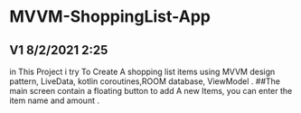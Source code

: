 # MVVM-ShoppingList-App
## V1 8/2/2021 2:25
in This Project i try To Create A shopping list items using MVVM design pattern, LiveData, kotlin coroutines,ROOM database, ViewModel .
##The main screen contain a floating button to add A new Items, you can enter the item name and amount .
